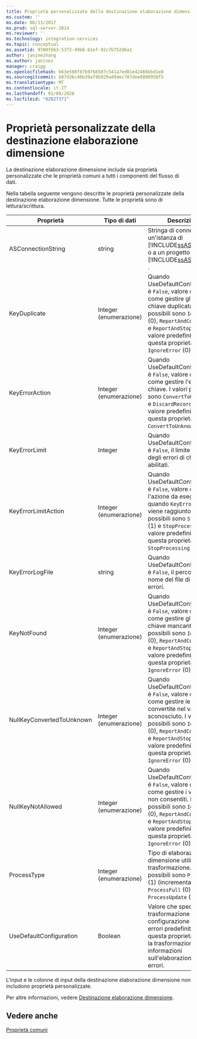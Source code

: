 ```yaml
---
title: Proprietà personalizzate della destinazione elaborazione dimensione | Microsoft Docs
ms.custom: ''
ms.date: 06/13/2017
ms.prod: sql-server-2014
ms.reviewer: ''
ms.technology: integration-services
ms.topic: conceptual
ms.assetid: 9700f663-53f2-49b6-b1ef-92c7b752d6a1
author: janinezhang
ms.author: janinez
manager: craigg
ms.openlocfilehash: b63e508f87b9766507c541a7ed81e42466bbd1e8
ms.sourcegitcommit: b87d36c46b39af8b929ad94ec707dee8800950f5
ms.translationtype: MT
ms.contentlocale: it-IT
ms.lasthandoff: 02/08/2020
ms.locfileid: "62827371"
---
```

# <a name="dimension-processing-destination-custom-properies"></a>Proprietà personalizzate della destinazione elaborazione dimensione
  La destinazione elaborazione dimensione include sia proprietà personalizzate che le proprietà comuni a tutti i componenti del flusso di dati.  
  
 Nella tabella seguente vengono descritte le proprietà personalizzate della destinazione elaborazione dimensione. Tutte le proprietà sono di lettura/scrittura.  
  
|Proprietà|Tipo di dati|Descrizione|  
|--------------|---------------|-----------------|  
|ASConnectionString|string|Stringa di connessione a un'istanza di [!INCLUDE[ssASnoversion](../../includes/ssasnoversion-md.md)] o a un progetto [!INCLUDE[ssASnoversion](../../includes/ssasnoversion-md.md)] .|  
|KeyDuplicate|Integer (enumerazione)|Quando UseDefaultConfiguration è `False`, valore che indica come gestire gli errori di chiave duplicata. I valori possibili sono `IgnoreError` (0), `ReportAndContinue` (1) e `ReportAndStop` (2). Il valore predefinito di questa proprietà è `IgnoreError` (0).|  
|KeyErrorAction|Integer (enumerazione)|Quando UseDefaultConfiguration è `False`, valore che indica come gestire l'errore di chiave. I valori possibili sono `ConvertToUnknown` (0) e `DiscardRecord` (1). Il valore predefinito di questa proprietà è `ConvertToUnknown` (0).|  
|KeyErrorLimit|Integer|Quando UseDefaultConfiguration è `False`, il limite superiore degli errori di chiave abilitati.|  
|KeyErrorLimitAction|Integer (enumerazione)|Quando UseDefaultConfiguration è `False`, valore che indica l'azione da eseguire quando `KeyErrorLimit` viene raggiunto. I valori possibili sono `StopLogging` (1) e `StopProcessing` (0). Il valore predefinito di questa proprietà è `StopProcessing` (0).|  
|KeyErrorLogFile|string|Quando UseDefaultConfiguration è `False`, il percorso e il nome del file di log degli errori.|  
|KeyNotFound|Integer (enumerazione)|Quando UseDefaultConfiguration è `False`, valore che indica come gestire gli errori di chiave mancanti. I valori possibili sono `IgnoreError` (0), `ReportAndContinue` (1) e `ReportAndStop` (2). Il valore predefinito di questa proprietà è `IgnoreError` (0).|  
|NullKeyConvertedToUnknown|Integer (enumerazione)|Quando UseDefaultConfiguration è `False`, valore che indica come gestire le chiavi null convertite nel valore sconosciuto. I valori possibili sono `IgnoreError` (0), `ReportAndContinue` (1) e `ReportAndStop` (2). Il valore predefinito di questa proprietà è `IgnoreError` (0).|  
|NullKeyNotAllowed|Integer (enumerazione)|Quando UseDefaultConfiguration è `False`, valore che indica come gestire i valori null non consentiti. I valori possibili sono `IgnoreError` (0), `ReportAndContinue` (1) e `ReportAndStop` (2). Il valore predefinito di questa proprietà è `IgnoreError` (0).|  
|ProcessType|Integer (enumerazione)|Tipo di elaborazione della dimensione utilizzata dalla trasformazione. I valori possibili sono `ProcessAdd` (1) (incrementale), `ProcessFull` (0) e `ProcessUpdate` (2).|  
|UseDefaultConfiguration|Boolean|Valore che specifica se la trasformazione utilizza la configurazione degli errori predefinita. Se questa proprietà è `False`, la trasformazione include informazioni sull'elaborazione degli errori.|  
  
 L'input e le colonne di input della destinazione elaborazione dimensione non includono proprietà personalizzate.  
  
 Per altre informazioni, vedere [Destinazione elaborazione dimensione](dimension-processing-destination.md).  
  
## <a name="see-also"></a>Vedere anche  
 [Proprietà comuni](../common-properties.md)  
  
  
